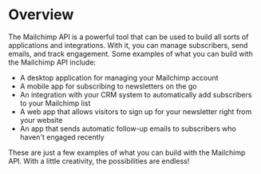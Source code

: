 # Overview

The Mailchimp API is a powerful tool that can be used to build all sorts of
applications and integrations. With it, you can manage subscribers, send
emails, and track engagement. Some examples of what you can build with the
Mailchimp API include:

- A desktop application for managing your Mailchimp account
- A mobile app for subscribing to newsletters on the go
- An integration with your CRM system to automatically add subscribers to your
  Mailchimp list
- A web app that allows visitors to sign up for your newsletter right from your
  website
- An app that sends automatic follow-up emails to subscribers who haven't
  engaged recently

These are just a few examples of what you can build with the Mailchimp API.
With a little creativity, the possibilities are endless!
